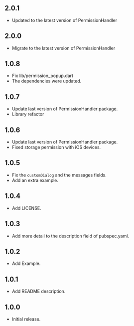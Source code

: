 ## 2.0.1

* Updated to the latest version of PermissionHandler

## 2.0.0

* Migrate to the latest version of PermissionHandler

## 1.0.8

* Fix lib/permission_popup.dart
* The dependencies were updated.

## 1.0.7

* Update last version of PermissionHandler package.
* Library refactor

## 1.0.6

* Update last version of PermissionHandler package.
* Fixed storage permission with iOS devices.

## 1.0.5

* Fix the `customDialog` and the messages fields.
* Add an extra example.

## 1.0.4

* Add LICENSE.

## 1.0.3

* Add more detail to the description field of pubspec.yaml.

## 1.0.2

* Add Example.

## 1.0.1

* Add README description.

## 1.0.0

* Initial release.
